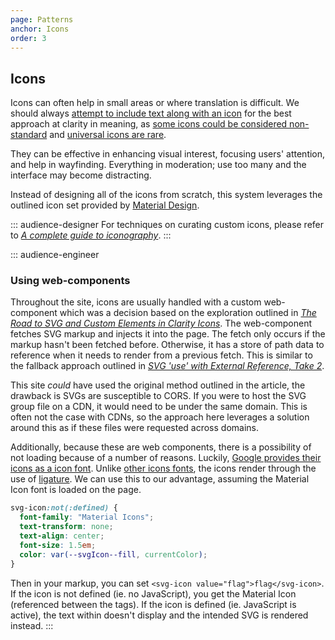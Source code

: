```yaml
---
page: Patterns
anchor: Icons
order: 3
---
```


## Icons

Icons can often help in small areas or where translation is difficult. We should always [attempt to include text along with an icon](https://givegoodux.com/the-right-way-to-use-icons-in-your-ui/) for the best approach at clarity in meaning, as [some icons could be considered non-standard](https://stuffandnonsense.co.uk/blog/we_need_a_standard_show_navigation_icon_for_responsive_web_design) and [universal icons are rare](https://www.nngroup.com/articles/icon-usability/).

They can be effective in enhancing visual interest, focusing users' attention, and help in wayfinding. Everything in moderation; use too many and the interface may become distracting.

Instead of designing all of the icons from scratch, this system leverages the outlined icon set provided by [Material Design](https://material.io/resources/icons).

::: audience-designer
For techniques on curating custom icons, please refer to _[A complete guide to iconography](https://www.designsystems.com/iconography-guide/)_.
:::

::: audience-engineer
### Using web-components
Throughout the site, icons are usually handled with a custom web-component which was a decision based on the exploration outlined in _[The Road to SVG and Custom Elements in Clarity Icons](https://medium.com/claritydesignsystem/the-road-to-svg-and-custom-elements-in-clarity-icons-1d691c6cc91)_. The web-component fetches SVG markup and injects it into the page. The fetch only occurs if the markup hasn't been fetched before. Otherwise, it has a store of path data to reference when it needs to render from a previous fetch. This is similar to the fallback approach outlined in _[SVG 'use' with External Reference, Take 2](https://css-tricks.com/svg-use-with-external-reference-take-2/)_.

This site _could_ have used the original method outlined in the article, the drawback is SVGs are susceptible to CORS. If you were to host the SVG group file on a CDN, it would need to be under the same domain. This is often not the case with CDNs, so the approach here leverages a solution around this as if these files were requested across domains.

Additionally, because these are web components, there is a possibility of not loading because of a number of reasons. Luckily, [Google provides their icons as a icon font](https://google.github.io/material-design-icons/). Unlike [other icons fonts](https://fontawesome.com/), the icons render through the use of [ligature](https://alistapart.com/article/the-era-of-symbol-fonts/). We can use this to our advantage, assuming the Material Icon font is loaded on the page.

```css
svg-icon:not(:defined) {
  font-family: "Material Icons";
  text-transform: none;
  text-align: center;
  font-size: 1.5em;
  color: var(--svgIcon--fill, currentColor);
}
```

Then in your markup, you can set `<svg-icon value="flag">flag</svg-icon>`. If the icon is not defined (ie. no JavaScript), you get the Material Icon (referenced between the tags). If the icon is defined (ie. JavaScript is active), the text within doesn't display and the intended SVG is rendered instead.
:::